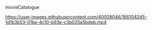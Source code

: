 movieCatalogue


https://user-images.githubusercontent.com/40008046/166104245-1d1b3b53-01be-4c10-b93e-c3b025a5bdeb.mp4


